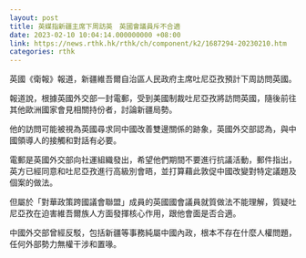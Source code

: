 ```yaml
---
layout: post
title: 英媒指新疆主席下周訪英　英國會議員斥不合適
date: 2023-02-10 10:04:14.000000000 +08:00
link: https://news.rthk.hk/rthk/ch/component/k2/1687294-20230210.htm
categories: rthk
---
```


英國《衛報》報道，新疆維吾爾自治區人民政府主席吐尼亞孜預計下周訪問英國。

報道說，根據英國外交部一封電郵，受到美國制裁吐尼亞孜將訪問英國，隨後前往其他歐洲國家會見相關持份者，討論新疆局勢。

他的訪問可能被視為英國尋求同中國改善雙邊關係的跡象，英國外交部認為，與中國領導人的接觸和對話有必要。

電郵是英國外交部向社運組織發出，希望他們期間不要進行抗議活動，郵件指出，英方已經同意和吐尼亞孜進行高級別會晤，並打算藉此敦促中國改變對特定議題及個案的做法。

但屬於「對華政策跨國議會聯盟」成員的英國國會議員就質做法不能理解，質疑吐尼亞孜在迫害維吾爾族人方面發揮核心作用，跟他會面是否合適。

中國外交部曾經反駁，包括新疆等事務純屬中國內政，根本不存在什麼人權問題，任何外部勢力無權干涉和置喙。
